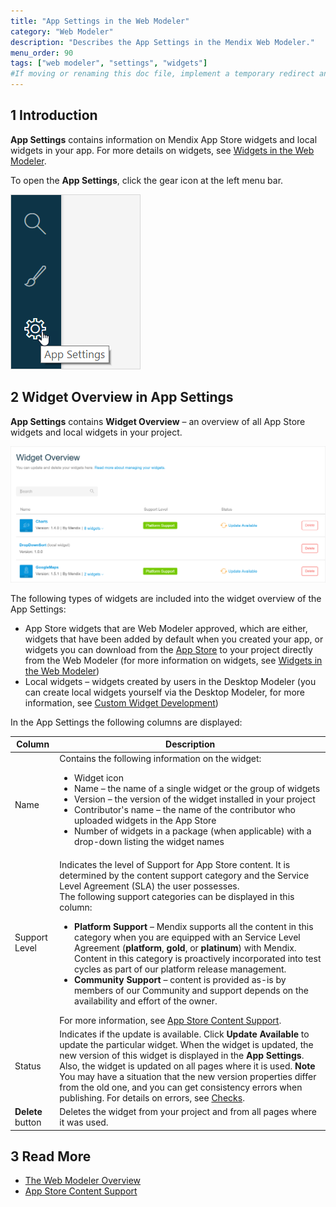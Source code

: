 ```yaml
---
title: "App Settings in the Web Modeler"
category: "Web Modeler"
description: "Describes the App Settings in the Mendix Web Modeler."
menu_order: 90
tags: ["web modeler", "settings", "widgets"]
#If moving or renaming this doc file, implement a temporary redirect and let the respective team know they should update the URL in the product. See Mapping to Products for more details.
---
```


## 1 Introduction

**App Settings** contains information on Mendix App Store widgets and local widgets in your app. For more details on widgets, see [Widgets in the Web Modeler](page-editor-widgets-wm).

To open the **App Settings**, click the gear icon at the left menu bar.

![](attachments/app-settings-wm/wm-app-settings-icon.png)

## 2 Widget Overview in App Settings

**App Settings** contains **Widget Overview** – an overview of all App Store widgets and local widgets in your project.

![](attachments/app-settings-wm/wm-widget-overview.png)

The following types of widgets are included into the widget overview of the App Settings:

* App Store widgets that are Web Modeler approved, which are either, widgets that have been added by default when you created your app, or widgets you can download from the [App Store](../developerportal/app-store/) to your project directly from the Web Modeler (for more information on widgets, see [Widgets in the Web Modeler](page-editor-widgets-wm))
* Local widgets – widgets created by users in the Desktop Modeler (you can create local widgets yourself via the Desktop Modeler, for more information, see [Custom Widget Development](../howto/widget-development/))

In the App Settings the following columns are displayed:

| Column            | Description                                                  |
| ----------------- | ------------------------------------------------------------ |
| Name              | Contains the following information on the widget: <ul><li>Widget icon</li><li> Name – the name of a single widget or the group of widgets</li><li>Version – the version of the widget installed in your project <li>Contributor's name – the name of the contributor who uploaded widgets in the App Store</li><li>Number of widgets in a package (when applicable) with a drop-down listing the widget names</li> |
| Support Level     | Indicates the level of Support for App Store content. It is determined by the content support category and the Service Level Agreement (SLA) the user possesses.<br />The following support categories can be displayed in this column: <ul><li>**Platform Support** – Mendix supports all the content in this category when you are equipped with an Service Level Agreement (**platform**, **gold**, or **platinum**) with Mendix. Content in this category is proactively incorporated into test cycles as part of our platform release management. </li><li>**Community Support** – content is provided as-is by members of our Community and support depends on the availability and effort of the owner. </li></ul> For more information, see [App Store Content Support](../../developerportal/app-store/app-store-content-support). |
| Status            | Indicates if the update is available. Click **Update Available** to update the particular widget. When the widget is updated, the new version of this widget is displayed in the **App Settings**. Also, the widget is updated on all pages where it is used. **Note** You may have a situation that the new version properties differ from the old one, and you can get consistency errors when publishing. For details on errors, see [Checks](checks-wm). |
| **Delete** button | Deletes the widget from your project and from all pages where it was used. |

## 3 Read More

* [The Web Modeler Overview](overview-wm)
* [App Store Content Support](../../developerportal/app-store/app-store-content-support)
